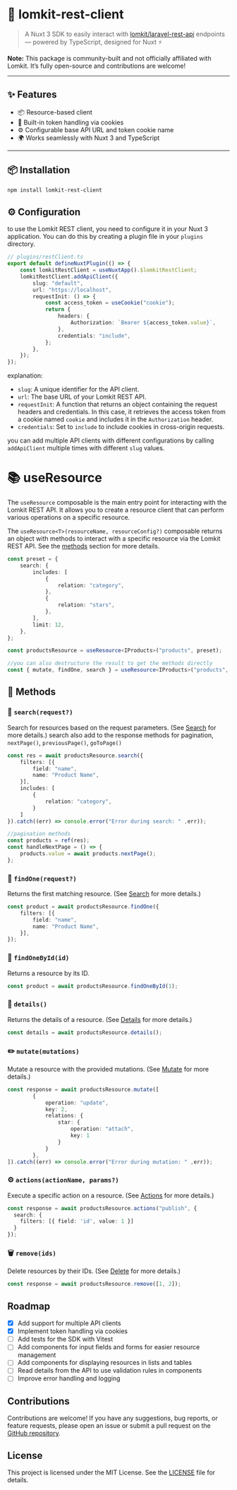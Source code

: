 # 🔗 lomkit-rest-client

> A Nuxt 3 SDK to easily interact with [lomkit/laravel-rest-api](https://github.com/lomkit/laravel-rest-api) endpoints — powered by TypeScript, designed for Nuxt ⚡️

**Note:** This package is community-built and not officially affiliated with Lomkit. It’s fully open-source and contributions are welcome!

---

## ✨ Features

-   📦 Resource-based client
-   🔐 Built-in token handling via cookies
-   ⚙️ Configurable base API URL and token cookie name
-   🌍 Works seamlessly with Nuxt 3 and TypeScript

---

## 📦 Installation

```bash
npm install lomkit-rest-client
```

## ⚙️ Configuration

to use the Lomkit REST client, you need to configure it in your Nuxt 3 application. You can do this by creating a plugin file in your `plugins` directory.

```typescript
// plugins/restClient.ts
export default defineNuxtPlugin(() => {
	const lomkitRestClient = useNuxtApp().$lomkitRestClient;
	lomkitRestClient.addApiClient({
		slug: "default",
		url: "https://localhost",
		requestInit: () => {
			const access_token = useCookie("cookie");
			return {
				headers: {
					Authorization: `Bearer ${access_token.value}`,
				},
				credentials: "include",
			};
		},
	});
});
```

explanation:

-   `slug`: A unique identifier for the API client.
-   `url`: The base URL of your Lomkit REST API.
-   `requestInit`: A function that returns an object containing the request headers and credentials. In this case, it retrieves the access token from a cookie named `cookie` and includes it in the `Authorization` header.
-   `credentials`: Set to `include` to include cookies in cross-origin requests.

you can add multiple API clients with different configurations by calling `addApiClient` multiple times with different `slug` values.

# 📚 useResource

The `useResource` composable is the main entry point for interacting with the Lomkit REST API. It allows you to create a resource client that can perform various operations on a specific resource.

The `useResource<T>(resourceName, resourceConfig?)` composable returns an object with methods to interact with a specific resource via the Lomkit REST API. See the [methods](#methods) section for more details.

```ts
const preset = {
	search: {
		includes: [
			{
				relation: "category",
			},
			{
				relation: "stars",
			},
		],
		limit: 12,
	},
};

const productsResource = useResource<IProducts>("products", preset);

//you can also destructure the result to get the methods directly
const { mutate, findOne, search } = useResource<IProducts>("products", preset);
```

## <a id="methods"></a> 🧩 Methods

### 🔎 `search(request?)`

Search for resources based on the request parameters. (See [Search](https://laravel-rest-api.lomkit.com/endpoints/search) for more details.)
search also add to the response methods for pagination, `nextPage()`, `previousPage()`, `goToPage()`

```TypeScript
const res = await productsResource.search({
    filters: [{
        field: "name",
        name: "Product Name",
    }],
    includes: [
        {
            relation: "category",
        }
    ]
}).catch((err) => console.error("Error during search: " ,err));

//pagination methods
const products = ref(res);
const handleNextPage = () => {
    products.value = await products.nextPage();
};

```

### 🔎 `findOne(request?)`

Returns the first matching resource. (See [Search](https://laravel-rest-api.lomkit.com/endpoints/search) for more details.)

```TypeScript
const product = await productsResource.findOne({
    filters: [{
        field: "name",
        name: "Product Name",
    }],
});
```

### 🔎 `findOneById(id)`

Returns a resource by its ID.

```TypeScript
const product = await productsResource.findOneById(1);
```

### 🧾 `details()`

Returns the details of a resource. (See [Details](https://laravel-rest-api.lomkit.com/endpoints/details) for more details.)

```TypeScript
const details = await productsResource.details();
```

### ✏️ `mutate(mutations)`

Mutate a resource with the provided mutations. (See [Mutate](https://laravel-rest-api.lomkit.com/endpoints/mutate) for more details.)

```TypeScript
const response = await productsResource.mutate([
        {
            operation: "update",
            key: 2,
            relations: {
                star: {
                    operation: "attach",
                    key: 1
                }
            }
        },
]).catch((err) => console.error("Error during mutation: " ,err));
```

### ⚙️ `actions(actionName, params?)`

Execute a specific action on a resource. (See [Actions](https://laravel-rest-api.lomkit.com/endpoints/actions) for more details.)

```TypeScript
const response = await productsResource.actions("publish", {
  search: {
    filters: [{ field: 'id', value: 1 }]
  }
});
```

### 🗑️ `remove(ids)`

Delete resources by their IDs. (See [Delete](https://laravel-rest-api.lomkit.com/endpoints/delete) for more details.)

```TypeScript
const response = await productsResource.remove([1, 2]);
```

## Roadmap

-   [x] Add support for multiple API clients
-   [x] Implement token handling via cookies
-   [ ] Add tests for the SDK with Vitest
-   [ ] Add components for input fields and forms for easier resource management
-   [ ] Add components for displaying resources in lists and tables
-   [ ] Read details from the API to use validation rules in components
-   [ ] Improve error handling and logging

## Contributions

Contributions are welcome! If you have any suggestions, bug reports, or feature requests, please open an issue or submit a pull request on the [GitHub repository](https://github.com/edepauw/lomkit-rest-client).

## License

This project is licensed under the MIT License. See the [LICENSE](./LICENSE) file for details.
